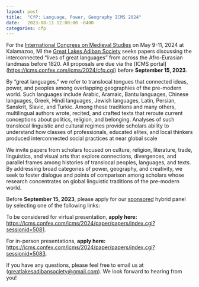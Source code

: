 ```yaml
---
layout: post
title:  "CfP: Language, Power, Geography ICMS 2024"
date:   2023-08-11 12:00:00 -0400
categories: cfp
---
```


For the [International Congress on Medieval Studies](https://wmich.edu/medievalcongress/call) on May 9-11, 2024 at Kalamazoo, MI the [Great Lakes Adiban Society](https://greatlakesadiban.github.io/about/) seeks papers discussing the interconnected “lives of great languages” from across the Afro-Eurasian landmass before 1820. All proposals are due via the [ICMS portal] (https://icms.confex.com/icms/2024/cfp.cgi) before **September 15, 2023**. 

By “great languages,” we refer to translocal tongues that connected ideas, power, and peoples among overlapping geographies of the pre-modern world. Such languages include Arabic, Aramaic, Bantu languages, Chinese languages, Greek, Hindi languages, Jewish languages, Latin, Persian, Sanskrit, Slavic, and Turkic. Among these traditions and many others, multilingual authors wrote, recited, and crafted texts that reroute current conceptions about politics, religion, and belonging. Analyses of such translocal linguistic and cultural regimes provide scholars ability to understand how classes of professionals, educated elites, and local thinkers produced interconnected social practices at near global scale

We invite papers from scholars focused on culture, religion, literature, trade, linguistics, and visual arts that explore connections, divergences, and parallel frames among histories of translocal peoples, languages, and texts. By addressing broad categories of power, geography, and creativity, we seek to foster dialogue and points of comparison among scholars whose research concentrates on global linguistic traditions of the pre-modern world.

Before **September 15, 2023**, please apply for our [sponsored](https://icms.confex.com/icms/2024/cfp.cgi) hybrid panel by selecting one of the following links:

To be considered for virtual presentation, **apply here:** <https://icms.confex.com/icms/2024/paper/papers/index.cgi?sessionid=5081>.

For in-person presentations, **apply here:** <https://icms.confex.com/icms/2024/paper/papers/index.cgi?sessionid=5083>.

If you have any questions, please feel free to email us at (greatlakesadibansociety@gmail.com). We look forward to hearing from you!
